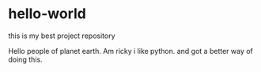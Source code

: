 # hello-world
this is my best project repository

Hello people of planet earth. Am ricky i like python. and 
got a better way of doing this.
